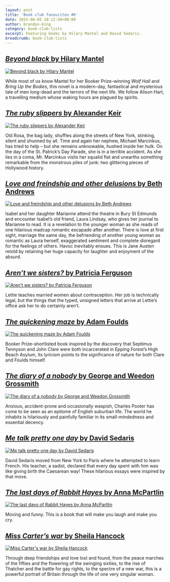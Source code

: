 ```yaml
---
layout: post
title: 'Book club favourites #6'
date: 2015-06-05 10:12:50+00:00
author: brandon-king
category: book-club-lists
excerpt: Featuring books by Hilary Mantel and David Sedaris.
breadcrumb: book-club-lists
---
```

## [<cite>Beyond black</cite> by Hilary Mantel](https://suffolk.spydus.co.uk/cgi-bin/spydus.exe/ENQ/OPAC/BIBENQ/24458222?QRY=CTIBIB%3C%20IRN(168472)&QRYTEXT=Beyond%20black)

[![Beyond black by Hilary Mantel](http://suffolklibraries.co.uk/wp-content/uploads/2015/06/beyondblack.jpg)](https://suffolk.spydus.co.uk/cgi-bin/spydus.exe/ENQ/OPAC/BIBENQ/24458222?QRY=CTIBIB%3C%20IRN(168472)&QRYTEXT=Beyond%20black)

While most of us know Mantel for her Booker Prize-winning <cite>Wolf Hall</cite> and <cite>Bring Up the Bodies</cite>, this novel is a modern-day, fantastical and mysterious tale of men long-dead and the terrors of the next life. We follow Alison Hart, a travelling medium whose waking hours are plagued by spirits.

## [<cite>The ruby slippers</cite> by Alexander Keir](https://suffolk.spydus.co.uk/cgi-bin/spydus.exe/ENQ/OPAC/BIBENQ/24460744?QRY=CTIBIB%3C%20IRN(1354018)&QRYTEXT=The%20ruby%20slippers)

[![The ruby slippers by Alexander Keir](http://suffolklibraries.co.uk/wp-content/uploads/2015/06/therubyslippers.jpg)](https://suffolk.spydus.co.uk/cgi-bin/spydus.exe/ENQ/OPAC/BIBENQ/24460744?QRY=CTIBIB%3C%20IRN(1354018)&QRYTEXT=The%20ruby%20slippers)

Old Rosa, the bag lady, shuffles along the streets of New York, stinking, silent and shunned by all. Time and again her nephew, Michael Marcinkus, has tried to help &#8211; but she remains unknowable, hushed inside her hulk. On the day of the St. Patrick&#8217;s Day Parade, she is in a terrible accident. As she lies in a coma, Mr. Marcinkus visits her squalid flat and unearths something remarkable from the monstrous piles of junk: two glittering pieces of Hollywood history.

## [<cite>Love and freindship and other delusions</cite> by Beth Andrews](https://suffolk.spydus.co.uk/cgi-bin/spydus.exe/ENQ/OPAC/BIBENQ/24462613?QRY=CTIBIB%3C%20IRN(42026670)&QRYTEXT=Love%20and%20freindship%20and%20other%20delusions)

[![Love and freindship and other delusions by Beth Andrews](http://suffolklibraries.co.uk/wp-content/uploads/2015/06/loveandfreindship.jpg)](https://suffolk.spydus.co.uk/cgi-bin/spydus.exe/ENQ/OPAC/BIBENQ/24462613?QRY=CTIBIB%3C%20IRN(42026670)&QRYTEXT=Love%20and%20freindship%20and%20other%20delusions)

Isabel and her daughter Marianne attend the theatre in Bury St Edmunds and encounter Isabel&#8217;s old friend, Laura Lindsay, who gives her journal to Marianne to read. It is a revelation to the younger woman as she reads of one hilarious madcap romantic escapade after another. There is love at first sight, marriage the same day, the befriending of another young woman as romantic as Laura herself, exaggerated sentiment and complete disregard for the feelings of others. Havoc inevitably ensues. This is Jane Austen retold by retaining her huge capacity for laughter and enjoyment of the absurd.

## [<cite>Aren&#8217;t we sisters?</cite> by Patricia Ferguson](https://suffolk.spydus.co.uk/cgi-bin/spydus.exe/ENQ/OPAC/BIBENQ/24467300?QRY=CTIBIB%3C%20IRN(37822123)&QRYTEXT=Aren%27t%20we%20sisters%3F)

[![Aren't we sisters? by Patricia Ferguson](http://suffolklibraries.co.uk/wp-content/uploads/2015/06/arentwesisters.jpg)](https://suffolk.spydus.co.uk/cgi-bin/spydus.exe/ENQ/OPAC/BIBENQ/24467300?QRY=CTIBIB%3C%20IRN(37822123)&QRYTEXT=Aren%27t%20we%20sisters%3F)

Lettie teaches married women about contraception. Her job is technically legal, but the things that the typed, unsigned letters that arrive at Lettie&#8217;s office ask her to do certainly aren&#8217;t.

## [<cite>The quickening maze</cite> by Adam Foulds](https://suffolk.spydus.co.uk/cgi-bin/spydus.exe/ENQ/OPAC/BIBENQ/24469816?QRY=CTIBIB%3C%20IRN(574101)&QRYTEXT=The%20quickening%20maze)

[![The quickening maze by Adam Foulds](http://suffolklibraries.co.uk/wp-content/uploads/2015/06/quickeningmaze.jpg)](https://suffolk.spydus.co.uk/cgi-bin/spydus.exe/ENQ/OPAC/BIBENQ/24469816?QRY=CTIBIB%3C%20IRN(574101)&QRYTEXT=The%20quickening%20maze)

Booker Prize-shortlisted book inspired by the discovery that Septimus Tennyson and John Clare were both incarcerated in Epping Forest&#8217;s High Beach Asylum, its lyricism points to the significance of nature for both Clare and Foulds himself.

## [<cite>The diary of a nobody</cite> by George and Weedon Grossmith](https://suffolk.spydus.co.uk/cgi-bin/spydus.exe/ENQ/OPAC/BIBENQ/24470979?QRY=CTIBIB%3C%20IRN(25579)&QRYTEXT=The%20diary%20of%20a%20nobody)

[![The diary of a nobody by George and Weedon Grossmith](http://suffolklibraries.co.uk/wp-content/uploads/2015/06/diaryofanobody.jpg)](https://suffolk.spydus.co.uk/cgi-bin/spydus.exe/ENQ/OPAC/BIBENQ/24470979?QRY=CTIBIB%3C%20IRN(25579)&QRYTEXT=The%20diary%20of%20a%20nobody)

Anxious, accident-prone and occasionally waspish, Charles Pooter has come to be seen as an epitome of English suburban life. The world he inhabits is hilariously and painfully familiar in its small-mindedness and essential decency.

## [<cite>Me talk pretty one day</cite> by David Sedaris](https://suffolk.spydus.co.uk/cgi-bin/spydus.exe/ENQ/OPAC/BIBENQ/24472888?QRY=CTIBIB%3C%20IRN(35985)&QRYTEXT=Me%20talk%20pretty%20one%20day)

[![Me talk pretty one day by David Sedaris](http://suffolklibraries.co.uk/wp-content/uploads/2015/06/metalkpretty.jpg)](https://suffolk.spydus.co.uk/cgi-bin/spydus.exe/ENQ/OPAC/BIBENQ/24472888?QRY=CTIBIB%3C%20IRN(35985)&QRYTEXT=Me%20talk%20pretty%20one%20day)

David Sedaris moved from New York to Paris where he attempted to learn French. His teacher, a sadist, declared that every day spent with him was like giving birth the Caesarean way! These hilarious essays were inspired by that move.

## [<cite>The last days of Rabbit Hayes</cite> by Anna McPartlin](https://suffolk.spydus.co.uk/cgi-bin/spydus.exe/ENQ/OPAC/BIBENQ/24527531?QRY=CTIBIB%3C%20IRN(34006199)&QRYTEXT=The%20last%20days%20of%20Rabbit%20Hayes)

[![The last days of Rabbit Hayes by Anna McPartlin](http://suffolklibraries.co.uk/wp-content/uploads/2015/06/rabbithayes.jpg)](https://suffolk.spydus.co.uk/cgi-bin/spydus.exe/ENQ/OPAC/BIBENQ/24527531?QRY=CTIBIB%3C%20IRN(34006199)&QRYTEXT=The%20last%20days%20of%20Rabbit%20Hayes)

Moving and funny. This is a book that will make you laugh and make you cry.

## [<cite>Miss Carter&#8217;s war</cite> by Sheila Hancock](https://suffolk.spydus.co.uk/cgi-bin/spydus.exe/ENQ/OPAC/BIBENQ/24529700?QRY=CTIBIB%3C%20IRN(40992577)&QRYTEXT=Miss%20Carter%27s%20war)

[![Miss Carter's war by Sheila Hancock](http://suffolklibraries.co.uk/wp-content/uploads/2015/06/misscarterswar.jpg)](https://suffolk.spydus.co.uk/cgi-bin/spydus.exe/ENQ/OPAC/BIBENQ/24529700?QRY=CTIBIB%3C%20IRN(40992577)&QRYTEXT=Miss%20Carter%27s%20war)

Through deep friendships and love lost and found, from the peace marches of the fifties and the flowering of the swinging sixties, to the rise of Thatcher and the battle for gay rights, to the spectre of a new war, this is a powerful portrait of Britain through the life of one very singular woman.
